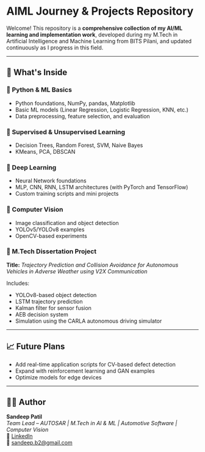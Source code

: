 # AIML Journey & Projects Repository

Welcome! This repository is a **comprehensive collection of my AI/ML learning and implementation work**, developed during my M.Tech in Artificial Intelligence and Machine Learning from BITS Pilani, and updated continuously as I progress in this field.

---

## 📌 What's Inside

### 🔹 Python & ML Basics
- Python foundations, NumPy, pandas, Matplotlib
- Basic ML models (Linear Regression, Logistic Regression, KNN, etc.)
- Data preprocessing, feature selection, and evaluation

### 🔹 Supervised & Unsupervised Learning
- Decision Trees, Random Forest, SVM, Naive Bayes
- KMeans, PCA, DBSCAN

### 🔹 Deep Learning
- Neural Network foundations
- MLP, CNN, RNN, LSTM architectures (with PyTorch and TensorFlow)
- Custom training scripts and mini projects

### 🔹 Computer Vision
- Image classification and object detection
- YOLOv5/YOLOv8 examples
- OpenCV-based experiments

### 🔹 M.Tech Dissertation Project
**Title:** _Trajectory Prediction and Collision Avoidance for Autonomous Vehicles in Adverse Weather using V2X Communication_

Includes:
- YOLOv8-based object detection
- LSTM trajectory prediction
- Kalman filter for sensor fusion
- AEB decision system
- Simulation using the CARLA autonomous driving simulator

---


## 📈 Future Plans
- Add real-time application scripts for CV-based defect detection  
- Expand with reinforcement learning and GAN examples  
- Optimize models for edge devices  

---

## 🙋‍♂️ Author

**Sandeep Patil**  
*Team Lead – AUTOSAR | M.Tech in AI & ML | Automotive Software | Computer Vision*  
🔗 [LinkedIn](https://www.linkedin.com/in/sandeep-patil-402b6614)  
📧 sandeep.b2@gmail.com

